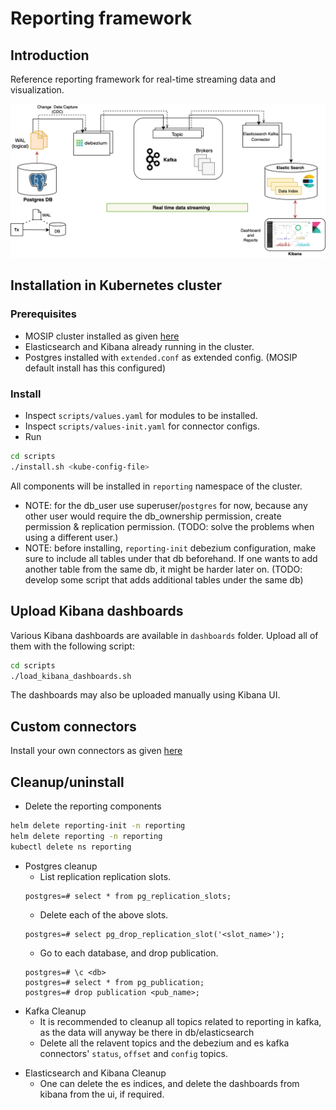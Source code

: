 # Reporting framework

## Introduction
Reference reporting framework for real-time streaming data and visualization.  

![](docs/images/reporting_architecture.png)

## Installation in Kubernetes cluster

### Prerequisites
 
* MOSIP cluster installed as given [here](https://github.com/mosip/mosip-infra/tree/1.2.0_v3/deployment/v3)
* Elasticsearch and Kibana already running in the cluster. 
* Postgres installed with `extended.conf` as extended config. (MOSIP default install has this configured)

###  Install
* Inspect `scripts/values.yaml` for modules to be installed.
* Inspect `scripts/values-init.yaml` for connector configs.
* Run
```sh
cd scripts
./install.sh <kube-config-file>
```
All components will be installed in `reporting` namespace of the cluster.

- NOTE: for the db_user use superuser/`postgres` for now, because any other user would require the db_ownership permission, create permission & replication permission. (TODO: solve the problems when using a different user.)
- NOTE: before installing, `reporting-init` debezium configuration, make sure to include all tables under that db beforehand. If one wants to add another table from the same db, it might be harder later on. (TODO: develop some script that adds additional tables under the same db)

## Upload Kibana dashboards
Various Kibana dashboards are available in `dashboards` folder.  Upload all of them with the following script:
```sh
cd scripts
./load_kibana_dashboards.sh
```
The dashboards may also be uploaded manually using Kibana UI.

## Custom connectors

Install your own connectors as given [here](docs/connectors.md)

## Cleanup/uninstall

* Delete the reporting components
```sh
helm delete reporting-init -n reporting
helm delete reporting -n reporting
kubectl delete ns reporting
```
* Postgres cleanup
    * List replication replication slots.
    ```
    postgres=# select * from pg_replication_slots;
    ```
    - Delete each of the above slots.
    ```
    postgres=# select pg_drop_replication_slot('<slot_name>');
    ```
    - Go to each database, and drop publication.
    ```
    postgres=# \c <db>
    postgres=# select * from pg_publication;
    postgres=# drop publication <pub_name>;
    ```
* Kafka Cleanup
    * It is recommended to cleanup all topics related to reporting in kafka, as the data will anyway be there in db/elasticsearch
    * Delete all the relavent topics and the debezium and es kafka connectors' `status`, `offset` and `config` topics.
- Elasticsearch and Kibana Cleanup
    * One can delete the es indices, and delete the dashboards from kibana from the ui, if required.
